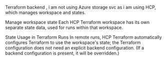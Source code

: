 Terraform backend , i am not using Azure storage svc as i am using HCP, which manages workspace and states.

Manage workspace state
Each HCP Terraform workspace has its own separate state data, used for runs within that workspace.

State Usage in Terraform Runs
In remote runs, HCP Terraform automatically configures Terraform to use the workspace's state; the Terraform configuration does not need an explicit backend configuration. (If a backend configuration is present, it will be overridden.)